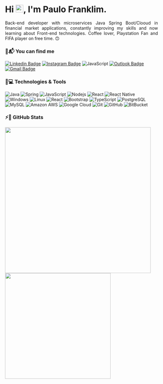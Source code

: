 <h1 align = "justify"> Hi <img src="https://media.giphy.com/media/hvRJCLFzcasrR4ia7z/giphy.gif" width="25px">, I'm Paulo Franklim.</h1>

<p align = "justify">Back-end developer with microservices Java Spring Boot/Clooud in financial market applications, constantly improving my skills and now learning about Front-end technologies. Coffee lover, Playstation Fan and FIFA player on free time. 🙃</p>

### 📨📬 You can find me
[![Linkedin Badge](https://img.shields.io/badge/-paulofranklim-blue?style=flat-square&logo=Linkedin&logoColor=white&link=https://www.linkedin.com/in/paulofranklim/)](https://www.linkedin.com/in/paulofranklim/)
[![Instagram Badge](https://img.shields.io/badge/-pfranklim-purple?style=flat-square&logo=instagram&logoColor=white&link=https://www.instagram.com/pfranklim/?hl=pt-br)](https://instagram.com/pfranklim)
![JavaScript](https://img.shields.io/badge/paulofranklim-003791?style=for-the-badge&logo=playstation&logoColor=white&style=flat-square)
[![Outlook Badge](https://img.shields.io/badge/-paulofranklim@hotmail.com-0078D4?style=flat-square&logo=Microsoft%20Outlook&logoColor=white&link=mailto:paulofranklim@hotmail.com)](mailto:paulofranklim@hotmail.com)
[![Gmail Badge](https://img.shields.io/badge/-paulofranklim@gmail.com-c14438?style=flat-square&logo=Gmail&logoColor=white&link=mailto:paulofranklim@gmail.com)](mailto:paulofranklim@gmail.com)


### 🚀💻 Technologies & Tools
![Java](https://img.shields.io/badge/Java-ED8B00?style=for-the-badge&logo=java&logoColor=white&style=flat-square)
![Spring](https://img.shields.io/badge/Spring-6DB33F?style=for-the-badge&logo=spring&logoColor=white&style=flat-square)
![JavaScript](https://img.shields.io/badge/JavaScript-323330?style=for-the-badge&logo=javascript&logoColor=F7DF1E&style=flat-square)
![Nodejs](https://img.shields.io/badge/-Nodejs-black?style=flat-square&logo=Node.js)
![React](https://img.shields.io/badge/React-20232A?style=for-the-badge&logo=react&logoColor=61DAFB&style=flat-square)
![React Native](https://img.shields.io/badge/React_Native-20232A?style=for-the-badge&logo=react&logoColor=61DAFB&style=flat-square)
![Windows](https://img.shields.io/badge/Windows-0078D6?style=for-the-badge&logo=windows&logoColor=white&style=flat-square)
![Linux](https://img.shields.io/badge/Linux-FCC624?style=for-the-badge&logo=linux&logoColor=black&style=flat-square)
![React](https://img.shields.io/badge/-React-black?style=flat-square&logo=react)
![Bootstrap](https://img.shields.io/badge/-Bootstrap-563D7C?style=flat-square&logo=bootstrap)
![TypeScript](https://img.shields.io/badge/-TypeScript-007ACC?style=flat-square&logo=typescript)
![PostgreSQL](https://img.shields.io/badge/-PostgreSQL-336791?style=flat-square&logo=postgresql)
![MySQL](https://img.shields.io/badge/-MySQL-black?style=flat-square&logo=mysql)
![Amazon AWS](https://img.shields.io/badge/Amazon%20AWS-232F3E?style=flat-square&logo=amazon-aws)
![Google Cloud](https://img.shields.io/badge/Google%20Cloud-black?style=flat-square&logo=google-cloud)
![Git](https://img.shields.io/badge/-Git-black?style=flat-square&logo=git)
![GitHub](https://img.shields.io/badge/-GitHub-181717?style=flat-square&logo=github)
![BitBucket](https://img.shields.io/badge/-BitBucket-darkblue?style=flat-square&logo=bitbucket)

### ⚡🔋 GitHub Stats
  <a href="#"><img src="https://github-readme-stats.vercel.app/api?username=paulofranklim&show_icons=true&count_private=true&theme=dark" width="480"></a>
  <a href="#"><img src="https://github-readme-stats.vercel.app/api/top-langs/?username=paulofranklim&langs_count=10&theme=dark&layout=compact" width="348"></a>
